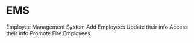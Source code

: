 # EMS
Employee Management System
Add Employees
Update their info
Access their info
Promote
Fire Employees
